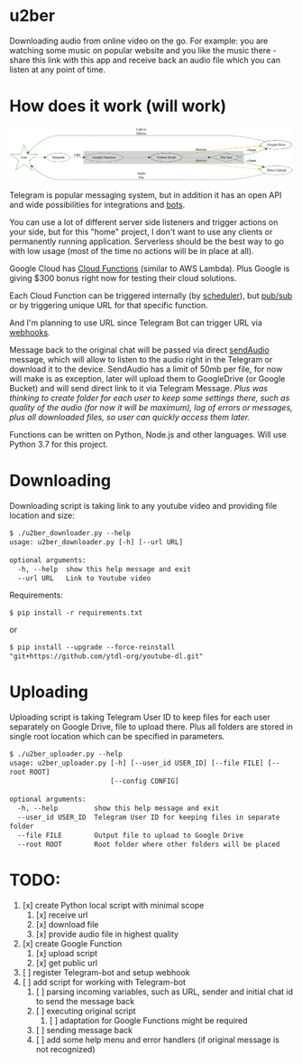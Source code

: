 # u2ber
Downloading audio from online video on the go. For example: you are watching some music on popular website and you like the music there - share this link with this app and receive back an audio file which you can listen at any point of time. 

# How does it work (will work)

![Diagram](diagram.svg)

Telegram is popular messaging system, but in addition it has an open API and wide possibilities for integrations and [bots](https://core.telegram.org/bots).

You can use a lot of different server side listeners and trigger actions on your side, but for this "home" project, I don't want to use any clients or permanently running application. Serverless should be the best way to go with low usage (most of the time no actions will be in place at all).

Google Cloud has [Cloud Functions](https://cloud.google.com/functions) (similar to AWS Lambda). Plus Google is giving $300 bonus right now for testing their cloud solutions.

Each Cloud Function can be triggered internally (by [scheduler](https://cloud.google.com/scheduler)), but [pub/sub](https://cloud.google.com/pubsub/docs) or by triggering unique URL for that specific function.

And I'm planning to use URL since Telegram Bot can trigger URL via [webhooks](https://core.telegram.org/bots/api#setwebhook).

Message back to the original chat will be passed via direct [sendAudio](https://core.telegram.org/bots/api#sendaudio) message, which will allow to listen to the audio right in the Telegram or download it to the device. SendAudio has a limit of 50mb per file, for now will make is as exception, later will upload them to GoogleDrive (or Google Bucket) and will send direct link to it via Telegram Message. _Plus was thinking to create folder for each user to keep some settings there, such as quality of the audio (for now it will be maximum), log of errors or messages, plus all downloaded files, so user can quickly access them later._ 

Functions can be written on Python, Node.js and other languages. Will use Python 3.7 for this project.

# Downloading

Downloading script is taking link to any youtube video and providing file location and size:
```
$ ./u2ber_downloader.py --help
usage: u2ber_downloader.py [-h] [--url URL]

optional arguments:
  -h, --help  show this help message and exit
  --url URL   Link to Youtube video
```

Requirements:
```
$ pip install -r requirements.txt
```
or 
```
$ pip install --upgrade --force-reinstall "git+https://github.com/ytdl-org/youtube-dl.git"
```

# Uploading

Uploading script is taking Telegram User ID to keep files for each user separately on Google Drive, file to upload there. Plus all folders are stored in single root location which can be specified in parameters.
```
$ ./u2ber_uploader.py --help
usage: u2ber_uploader.py [-h] [--user_id USER_ID] [--file FILE] [--root ROOT]
                         [--config CONFIG]

optional arguments:
  -h, --help         show this help message and exit
  --user_id USER_ID  Telegram User ID for keeping files in separate folder
  --file FILE        Output file to upload to Google Drive
  --root ROOT        Root folder where other folders will be placed
```

# TODO:
1. [x] create Python local script with minimal scope
    1. [x] receive url
    1. [x] download file
    1. [x] provide audio file in highest quality 
1. [x] create Google Function
    1. [x] upload script
    1. [x] get public url
1. [ ] register Telegram-bot and setup webhook
1. [ ] add script for working with Telegram-bot
    1. [ ] parsing incoming variables, such as URL, sender and initial chat id to send the message back
    1. [ ] executing original script
        1. [ ] adaptation for Google Functions might be required
    1. [ ] sending message back
    1. [ ] add some help menu and error handlers (if original message is not recognized) 
